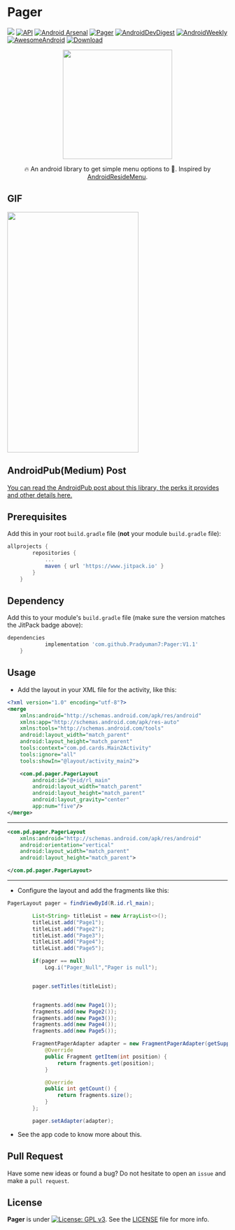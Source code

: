 # Pager 

[![](https://www.jitpack.io/v/Pradyuman7/Pager.svg)](https://www.jitpack.io/#Pradyuman7/Pager)
[![API](https://img.shields.io/badge/API-15%2B-brightgreen.svg?style=flat)](https://android-arsenal.com/api?level=15)
[![Android Arsenal](https://img.shields.io/badge/Android%20Arsenal-Pager-brightgreen.svg?style=flat)](https://android-arsenal.com/details/1/7537)
[![Pager](https://img.shields.io/badge/Pradyuman7-Pager-yellow.svg?style=flat)](https://github.com/Pradyuman7/Pager)
[![AndroidDevDigest](https://img.shields.io/badge/AndroidDevDigest-Pager-darkblue.svg?style=flat)](https://www.androiddevdigest.com/digest-219/)
[![AndroidWeekly](https://img.shields.io/badge/AndroidWeekly-Pager-black.svg?style=flat)](https://androidweekly.cn/android-dev-weekly-issue-218/)
[![AwesomeAndroid](https://img.shields.io/badge/Awesome_Android-Pager-purple.svg?style=flat)](https://android.libhunt.com/pager-alternatives)
[ ![Download](https://api.bintray.com/packages/pradyuman7/Pager/Pager/images/download.svg?version=V1.1) ](https://bintray.com/pradyuman7/Pager/Pager/V1.0/link)

<p align="center">
  <img width="250" height="250" src="https://user-images.githubusercontent.com/41565823/52990799-2c5b2980-340a-11e9-8e74-d530ee593c01.gif">
</p>

<p align="center">
  🔥 An android library to get simple menu options to 💪. Inspired by <a href="https://github.com/SpecialCyCi/AndroidResideMenu"> AndroidResideMenu</a>.
</p>

## GIF

<p align="left">
  <img width="300" height="550" src="https://user-images.githubusercontent.com/41565823/52993954-3edb6000-3416-11e9-94ef-bf9578abfe7f.gif">
</p>

## AndroidPub(Medium) Post

[You can read the AndroidPub post about this library, the perks it provides and other details here.](https://medium.com/@pradyumandixit/how-to-get-your-menu-options-on-steroids-aef1b5a40862)

## Prerequisites

Add this in your root `build.gradle` file (**not** your module `build.gradle` file):

```gradle
allprojects {
		repositories {
			...
			maven { url 'https://www.jitpack.io' }
		}
	}
```

## Dependency

Add this to your module's `build.gradle` file (make sure the version matches the JitPack badge above):

```gradle
dependencies 
	        implementation 'com.github.Pradyuman7:Pager:V1.1'
	}
```

## Usage

- Add the layout in your XML file for the activity, like this:

```XML
<?xml version="1.0" encoding="utf-8"?>
<merge
    xmlns:android="http://schemas.android.com/apk/res/android"
    xmlns:app="http://schemas.android.com/apk/res-auto"
    xmlns:tools="http://schemas.android.com/tools"
    android:layout_width="match_parent"
    android:layout_height="match_parent"
    tools:context="com.pd.cards.Main2Activity"
    tools:ignore="all"
    tools:showIn="@layout/activity_main2">

    <com.pd.pager.PagerLayout
        android:id="@+id/rl_main"
        android:layout_width="match_parent"
        android:layout_height="match_parent"
        android:layout_gravity="center"
        app:num="five"/>
</merge>
```
***

```XMl
<com.pd.pager.PagerLayout
    xmlns:android="http://schemas.android.com/apk/res/android"
    android:orientation="vertical"
    android:layout_width="match_parent"
    android:layout_height="match_parent">

</com.pd.pager.PagerLayout>
```
***
- Configure the layout and add the fragments like this:

```java
PagerLayout pager = findViewById(R.id.rl_main);

        List<String> titleList = new ArrayList<>();
        titleList.add("Page1");
        titleList.add("Page2");
        titleList.add("Page3");
        titleList.add("Page4");
        titleList.add("Page5");

        if(pager == null)
            Log.i("Pager_Null","Pager is null");


        pager.setTitles(titleList);


        fragments.add(new Page1());
        fragments.add(new Page2());
        fragments.add(new Page3());
        fragments.add(new Page4());
        fragments.add(new Page5());

        FragmentPagerAdapter adapter = new FragmentPagerAdapter(getSupportFragmentManager()) {
            @Override
            public Fragment getItem(int position) {
                return fragments.get(position);
            }

            @Override
            public int getCount() {
                return fragments.size();
            }
        };

        pager.setAdapter(adapter);
```

- See the app code to know more about this.

## Pull Request

Have some new ideas or found a bug? Do not hesitate to open an `issue` and make a `pull request`.

## License

**Pager** is under [![License: GPL v3](https://img.shields.io/badge/License-GPLv3-blue.svg)](https://www.gnu.org/licenses/gpl-3.0). See the [LICENSE](LICENSE.md) file for more info.

